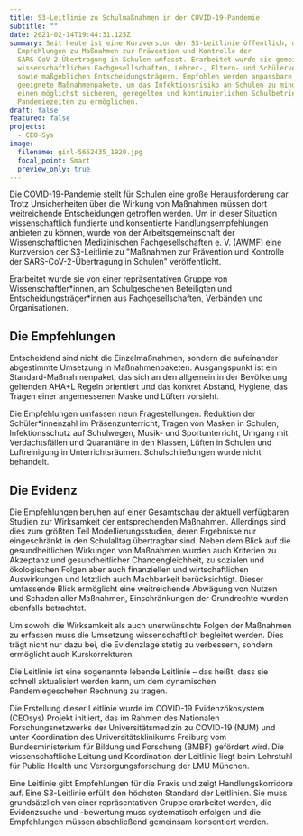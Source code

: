 ```yaml
---
title: S3-Leitlinie zu Schulmaßnahmen in der COVID-19-Pandemie
subtitle: ""
date: 2021-02-14T19:44:31.125Z
summary: Seit heute ist eine Kurzversion der S3-Leitlinie öffentlich, die
  Empfehlungen zu Maßnahmen zur Prävention und Kontrolle der
  SARS-CoV-2-Übertragung in Schulen umfasst. Erarbeitet wurde sie gemeinsam von
  wissenschaftlichen Fachgesellschaften, Lehrer-, Eltern- und Schülerverbänden
  sowie maßgeblichen Entscheidungsträgern. Empfohlen werden anpassbare und
  geeignete Maßnahmenpakete, um das Infektionsrisiko an Schulen zu mindern und
  einen möglichst sicheren, geregelten und kontinuierlichen Schulbetrieb in
  Pandemiezeiten zu ermöglichen.
draft: false
featured: false
projects:
  - CEO-Sys
image:
  filename: girl-5662435_1920.jpg
  focal_point: Smart
  preview_only: true
---
```

Die COVID-19-Pandemie stellt für Schulen eine große Herausforderung dar. Trotz Unsicherheiten über die Wirkung von Maßnahmen müssen dort weitreichende Entscheidungen getroffen werden. Um in dieser Situation wissenschaftlich fundierte und konsentierte Handlungsempfehlungen anbieten zu können, wurde von der Arbeitsgemeinschaft der Wissenschaftlichen Medizinischen Fachgesellschaften e. V. (AWMF) eine Kurzversion der S3-Leitlinie zu "Maßnahmen zur Prävention und Kontrolle der SARS-CoV-2-Übertragung in Schulen" veröffentlicht.

Erarbeitet wurde sie von einer repräsentativen Gruppe von Wissenschaftler\*innen, am Schulgeschehen Beteiligten und Entscheidungsträger\*innen aus Fachgesellschaften, Verbänden und Organisationen.

## Die Empfehlungen

Entscheidend sind nicht die Einzelmaßnahmen, sondern die aufeinander abgestimmte Umsetzung in Maßnahmenpaketen. Ausgangspunkt ist ein Standard-Maßnahmenpaket, das sich an den allgemein in der Bevölkerung geltenden AHA+L Regeln orientiert und das konkret Abstand, Hygiene, das Tragen einer angemessenen Maske und Lüften vorsieht.

Die Empfehlungen umfassen neun Fragestellungen: Reduktion der Schüler*innenzahl im Präsenzunterricht, Tragen von Masken in Schulen, Infektionsschutz auf Schulwegen, Musik- und Sportunterricht, Umgang mit Verdachtsfällen und Quarantäne in den Klassen, Lüften in Schulen und Luftreinigung in Unterrichtsräumen. Schulschließungen wurde nicht behandelt.

## Die Evidenz

Die Empfehlungen beruhen auf einer Gesamtschau der aktuell verfügbaren Studien zur Wirksamkeit der entsprechenden Maßnahmen. Allerdings sind dies zum größten Teil Modellierungsstudien, deren Ergebnisse nur eingeschränkt in den Schulalltag übertragbar sind. Neben dem Blick auf die gesundheitlichen Wirkungen von Maßnahmen wurden auch Kriterien zu Akzeptanz und gesundheitlicher Chancengleichheit, zu sozialen und ökologischen Folgen aber auch finanziellen und wirtschaftlichen Auswirkungen und letztlich auch Machbarkeit berücksichtigt. Dieser umfassende Blick ermöglicht eine weitreichende Abwägung von Nutzen und Schaden aller Maßnahmen, Einschränkungen der Grundrechte wurden ebenfalls betrachtet. 

Um sowohl die Wirksamkeit als auch unerwünschte Folgen der Maßnahmen zu erfassen muss die Umsetzung wissenschaftlich begleitet werden. Dies trägt nicht nur dazu bei, die Evidenzlage stetig zu verbessern, sondern ermöglicht auch Kurskorrekturen.

Die Leitlinie ist eine sogenannte lebende Leitlinie – das heißt, dass sie schnell aktualisiert werden kann, um dem dynamischen Pandemiegeschehen Rechnung zu tragen.

Die Erstellung dieser Leitlinie wurde im COVID-19 Evidenzökosystem (CEOsys) Projekt initiiert, das im Rahmen des Nationalen Forschungsnetzwerks der Universitätsmedizin zu COVID-19 (NUM) und unter Koordination des Universitätsklinikums Freiburg vom Bundesministerium für Bildung und Forschung (BMBF) gefördert wird. Die wissenschaftliche Leitung und Koordination der Leitlinie liegt beim Lehrstuhl für Public Health und Versorgungsforschung der LMU München.

Eine Leitlinie gibt Empfehlungen für die Praxis und zeigt Handlungskorridore auf. Eine S3-Leitlinie erfüllt den höchsten Standard der Leitlinien. Sie muss grundsätzlich von einer repräsentativen Gruppe erarbeitet werden, die Evidenzsuche und -bewertung muss systematisch erfolgen und die Empfehlungen müssen abschließend gemeinsam konsentiert werden.